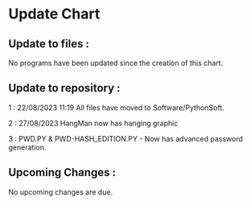 # Update Chart
## Update to files : 

No programs have been updated since the creation of this chart.

## Update to repository :

1 : 22/08/2023 11:19 All files have moved to Software/PythonSoft.


2 : 27/08/2023 HangMan now has hanging graphic


3 : PWD.PY & PWD-HASH_EDITION.PY - Now has advanced password generation.


## Upcoming Changes : 

No upcoming changes are due.
